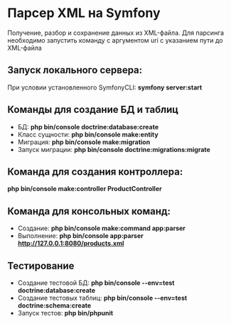 # Парсер XML на Symfony
Получение, разбор и сохранение данных из XML-файла.
Для парсинга необходимо запустить команду с аргументом uri с указанием пути до XML-файла

## Запуск локального сервера:
При условии установленного SymfonyCLI: **symfony server:start**

## Команды для создание БД и таблиц
- БД: **php bin/console doctrine:database:create**
- Класс сущности: **php bin/console make:entity**
- Миграция: **php bin/console make:migration**
- Запуск миграции: **php bin/console doctrine:migrations:migrate**

## Команда для создания контроллера:
**php bin/console make:controller ProductController**

## Команда для консольных команд:
- Создание: **php bin/console make:command app:parser**
- Выполнение: **php bin/console app:parser http://127.0.0.1:8080/products.xml**

## Тестирование
- Создание тестовой БД: **php bin/console --env=test doctrine:database:create**
- Создание тестовых таблиц: **php bin/console --env=test doctrine:schema:create**
- Запуск тестов: **php bin/phpunit**

